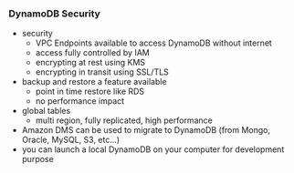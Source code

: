 ### DynamoDB Security
* security
    * VPC Endpoints available to access DynamoDB without internet
    * access fully controlled by IAM
    * encrypting at rest using KMS
    * encrypting in transit using SSL/TLS
* backup and restore a feature available  
    * point in time restore like RDS 
    * no performance impact
* global tables
    * multi region, fully replicated, high performance
* Amazon DMS can be used to migrate to DynamoDB (from Mongo, Oracle, MySQL, S3, etc...)
* you can launch a local DynamoDB on your computer for development purpose
